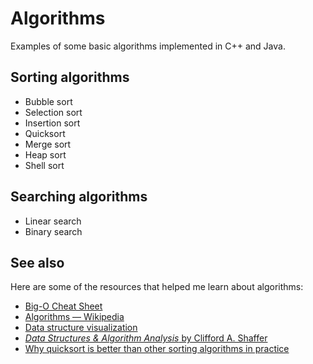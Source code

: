 # Algorithms

Examples of some basic algorithms implemented in C++ and Java.

## Sorting algorithms
* Bubble sort
* Selection sort
* Insertion sort
* Quicksort
* Merge sort
* Heap sort
* Shell sort

## Searching algorithms
* Linear search
* Binary search

## See also
Here are some of the resources that helped me learn about algorithms:
* [Big-O Cheat Sheet](https://www.bigocheatsheet.com/)
* [Algorithms — Wikipedia](https://en.wikipedia.org/wiki/Sorting_algorithm)
* [Data structure visualization](https://www.cs.usfca.edu/~galles/visualization/Algorithms.html)
* [_Data Structures & Algorithm Analysis_ by Clifford A. Shaffer](https://people.cs.vt.edu/shaffer/Book/)
* [Why quicksort is better than other sorting algorithms in practice](https://cs.stackexchange.com/questions/3/why-is-quicksort-better-than-other-sorting-algorithms-in-practice)
